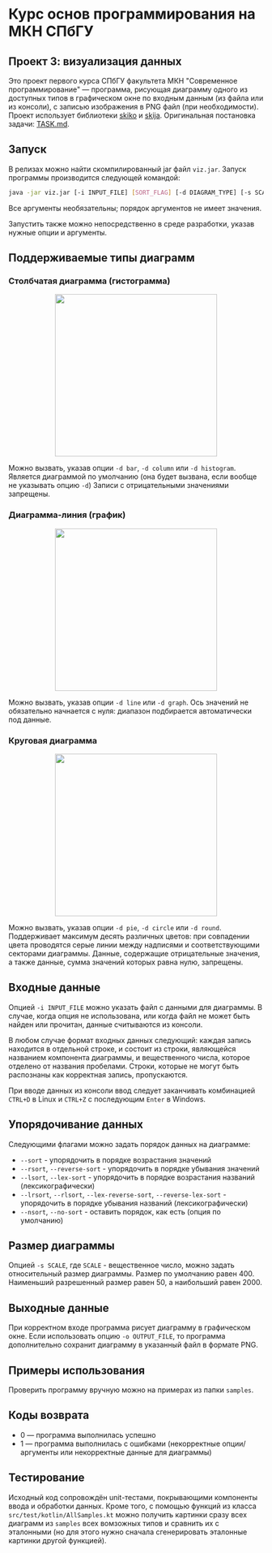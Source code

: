 # Курс основ программирования на МКН СПбГУ
## Проект 3: визуализация данных

Это проект первого курса СПбГУ факультета МКН "Современное программирование" — программа, рисующая диаграмму одного из доступных типов в графическом окне по входным данным (из файла или из консоли), с записью изображения в PNG файл (при необходимости). Проект использует библиотеки [skiko](https://github.com/JetBrains/skiko) и [skija](https://github.com/JetBrains/skija). Оригинальная постановка задачи: [TASK.md](./TASK.md).

## Запуск
В релизах можно найти скомпилированный jar файл `viz.jar`. Запуск программы производится следующей командой:
```sh
java -jar viz.jar [-i INPUT_FILE] [SORT_FLAG] [-d DIAGRAM_TYPE] [-s SCALE] [-o OUTPUT_FILE]
```
Все аргументы необязательны; порядок аргументов не имеет значения.

Запустить также можно непосредственно в среде разработки, указав нужные опции и аргументы.

## Поддерживаемые типы диаграмм

### Столбчатая диаграмма (гистограмма)
<p align='center'>
<img src = 'https://user-images.githubusercontent.com/39223464/137521422-29a8d5ea-81d8-4f61-bf20-7aa91e64b4aa.png' height="320px">
</p>

Можно вызвать, указав опции ``-d bar``, ``-d column`` или ``-d histogram``. Является диаграммой по умолчанию (она будет вызвана, если вообще не указывать опцию ``-d``) Записи с отрицательными значениями запрещены.

### Диаграмма-линия (график)
<p align='center'>
<img src = 'https://user-images.githubusercontent.com/39223464/137522025-72559865-5e91-431c-b79a-429cb2bf901b.png' height="320px">
</p>

Можно вызвать, указав опции ``-d line`` или ``-d graph``. Ось значений не обязательно начнается с нуля: диапазон подбирается автоматически под данные.

### Круговая диаграмма
<p align='center'>
<img src = 'https://user-images.githubusercontent.com/39223464/137522451-b0f5f254-b188-4d47-a943-4b9ea1cdf7cb.png' height="320px">
</p>

Можно вызвать, указав опции ``-d pie``, ``-d circle`` или ``-d round``. Поддерживает максимум десять различных цветов: при совпадении цвета проводятся серые линии между надписями и соответствующими секторами диаграммы. Данные, содержащие отрицательные значения, а также данные, сумма значений которых равна нулю, запрещены.


## Входные данные

Опцией ``-i INPUT_FILE`` можно указать файл с данными для диаграммы. В случае, когда опция не использована, или когда файл не может быть найден или прочитан, данные считываются из консоли.

В любом случае формат входных данных следующий: каждая запись находится в отдельной строке, и состоит из строки, являющейся названием компонента диаграммы, и вещественного числа, которое отделено от названия пробелами. Строки, которые не могут быть распознаны как корректная запись, пропускаются.

При вводе данных из консоли ввод следует заканчивать комбинацией ``CTRL+D`` в Linux и `CTRL+Z` с последующим ``Enter`` в Windows.

## Упорядочивание данных
Следующими флагами можно задать порядок данных на диаграмме:
* ``--sort`` - упорядочить в порядке возрастания значений
* ``--rsort``, ``--reverse-sort`` - упорядочить в порядке убывания значений
* ``--lsort``, ``--lex-sort`` - упорядочить в порядке возрастания названий (лексикографически)
* ``--lrsort``, ``--rlsort``, ``--lex-reverse-sort``, ``--reverse-lex-sort`` - упорядочить в порядке убывания названий (лексикографически)
* ``--nsort``, ``--no-sort`` - оставить порядок, как есть (опция по умолчанию)


## Размер диаграммы

Опцией ``-s SCALE``, где ``SCALE`` - вещественное число, можно задать относительный размер диаграммы. Размер по умолчанию равен 400. Наименьший разрешенный размер равен 50, а наибольший равен 2000.

## Выходные данные

При корректном входе программа рисует диаграмму в графическом окне. Если использовать опцию ``-o OUTPUT_FILE``, то программа дополнительно сохранит диаграмму в указанный файл в формате PNG.

## Примеры использования
Проверить программу вручную можно на примерах из папки `samples`.

## Коды возврата
+ 0 — программа выполнилась успешно
+ 1 — программа выполнилась с ошибками (некорректные опции/аргументы или некорректные данные для диаграммы)

## Тестирование
Исходный код сопровождён unit-тестами, покрывающими компоненты ввода и обработки данных. Кроме того, с помощью функций из класса ``src/test/kotlin/AllSamples.kt`` можно получить картинки сразу всех диаграмм из ``samples`` всех вомзожных типов и сравнить их с эталонными (но для этого нужно сначала сгенерировать эталонные картинки другой функцией).